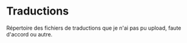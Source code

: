 # Traductions
Répertoire des fichiers de traductions que je n'ai pas pu upload, faute d'accord ou autre.
